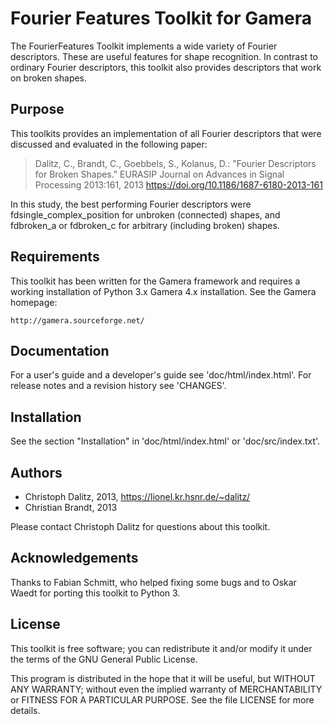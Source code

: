 Fourier Features Toolkit for Gamera
=====================================

The FourierFeatures Toolkit implements a wide variety of Fourier descriptors.
These are useful features for shape recognition. In contrast to ordinary
Fourier descriptors, this toolkit also provides descriptors that work on
broken shapes. 


Purpose
-------

This toolkits provides an implementation of all Fourier descriptors
that were discussed and evaluated in the following paper:

> Dalitz, C., Brandt, C., Goebbels, S., Kolanus, D.:
> "Fourier Descriptors for Broken Shapes." EURASIP Journal on
> Advances in Signal Processing 2013:161, 2013
> https://doi.org/10.1186/1687-6180-2013-161

In this study, the best performing Fourier descriptors were
fdsingle_complex_position for unbroken (connected) shapes, and
fdbroken_a or fdbroken_c for arbitrary (including broken) shapes.


Requirements
------------

This toolkit has been written for the Gamera framework and requires
a working installation of Python 3.x Gamera 4.x installation.
See the Gamera homepage:

	http://gamera.sourceforge.net/


Documentation
-------------

For a user's guide and a developer's guide see 'doc/html/index.html'.
For release notes and a revision history see 'CHANGES'.


Installation
------------

See the section "Installation" in 'doc/html/index.html' or 
'doc/src/index.txt'.


Authors
-------

 - Christoph Dalitz, 2013, https://lionel.kr.hsnr.de/~dalitz/
 - Christian Brandt, 2013

Please contact Christoph Dalitz for questions about this toolkit.


Acknowledgements
----------------

Thanks to Fabian Schmitt, who helped fixing some bugs and
to Oskar Waedt for porting this toolkit to Python 3.

License
-------

This toolkit is free software; you can redistribute it and/or modify
it under the terms of the GNU General Public License.

This program is distributed in the hope that it will be useful,
but WITHOUT ANY WARRANTY; without even the implied warranty of
MERCHANTABILITY or FITNESS FOR A PARTICULAR PURPOSE.  See the
file LICENSE for more details.

